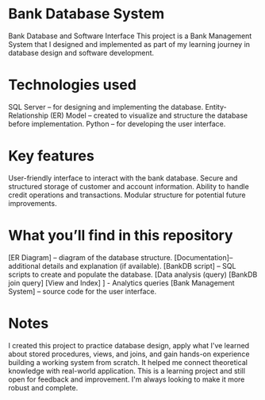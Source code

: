 # Bank Database System
Bank Database and Software Interface
This project is a Bank Management System that I designed and implemented as part of my learning journey in database design and software development.

# Technologies used
SQL Server – for designing and implementing the database.
Entity-Relationship (ER) Model – created to visualize and structure the database before implementation.
Python – for developing the user interface.

# Key features
User-friendly interface to interact with the bank database.
Secure and structured storage of customer and account information.
Ability to handle credit operations and transactions.
Modular structure for potential future improvements.

# What you’ll find in this repository
[ER Diagram] – diagram of the database structure.
[Documentation]– additional details and explanation (if available).
[BankDB script] – SQL scripts to create and populate the database.
[Data analysis (query) [BankDB join query] [View and Index] ] - Analytics queries
[Bank Management System] – source code for the user interface.



# Notes
I created this project to practice database design, apply what I've learned about stored procedures, views, and joins, and gain hands-on experience building a working system from scratch. It helped me connect theoretical knowledge with real-world application.
This is a learning project and still open for feedback and improvement. I'm always looking to make it more robust and complete.

